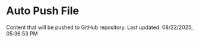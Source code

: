# Auto Push File

Content that will be pushed to GitHub repository.
Last updated: 08/22/2025, 05:36:53 PM